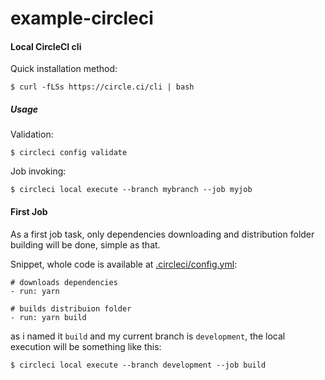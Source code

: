 # example-circleci

#### Local CircleCI cli

Quick installation method:

`$ curl -fLSs https://circle.ci/cli | bash`

##### Usage

Validation:

`$ circleci config validate`

Job invoking:

`$ circleci local execute --branch mybranch --job myjob`

#### First Job

As a first job task, only dependencies downloading and distribution folder building will be done, simple as that.

Snippet, whole code is available at [.circleci/config.yml](.circleci/config.yml):
```
# downloads dependencies
- run: yarn

# builds distribuion folder
- run: yarn build
```

as i named it `build` and my current branch is `development`, the local execution will be something like this:

`$ circleci local execute --branch development --job build`